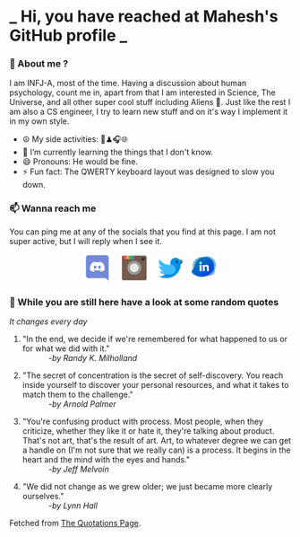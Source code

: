 # **_ Hi, you have reached at Mahesh's GitHub profile _**
### 🌸 About me ?
I am INFJ-A, most of the time. Having a discussion about human psychology, count me in, apart from that I am interested in Science, The Universe, and all other super cool stuff including Aliens 🤫. Just like the rest I am also a CS engineer, I try to learn new stuff and on it's way I implement it in my own style. 
- ☮ My side activities: 🎨♟🎧🌐
- 🌱 I’m currently learning the things that I don't know.
- 😄 Pronouns: He would be fine.
- ⚡ Fun fact: The QWERTY keyboard layout was designed to slow you down.

### 📫 Wanna reach me
You can ping me at any of the socials that you find at this page. I am not super active, but I will reply when I see it.
<p align="center">
<a href="https://discordapp.com/users/733328856957714472"><img src="./Assets/Papirus-Team-Papirus-Apps-Discord.svg" height="50px" width="50px" ></a>&nbsp; &nbsp;  
<a href ="https://instagram.com/obl1v_on"><img src="./Assets/Papirus-Team-Papirus-Apps-Instagram.svg" height="50px" width="50px" ></a>&nbsp;  &nbsp; 
<a href ="https://twitter.com/MaheshN2000"><img src="./Assets/Papirus-Team-Papirus-Apps-Twitter.svg" height ="50px" width="50px" ></a>&nbsp;
<a href ="https://linkedin.com/in/mahesh2000"><img src="./Assets/in.png" height ="50px" width="50px" ></a>

</p>



### 🔰 While you are still here have a look at some random quotes
*It changes every day*

<!-- BLOG-POST-LIST:START -->
 1.  "In the end, we decide if we're remembered for what happened to us or for what we did with it." <br> &emsp;&emsp;&emsp; <i>-by Randy K. Milholland</i> 

 2.  "The secret of concentration is the secret of self-discovery. You reach inside yourself to discover your personal resources, and what it takes to match them to the challenge." <br> &emsp;&emsp;&emsp; <i>-by Arnold Palmer</i> 

 3.  "You're confusing product with process. Most people, when they criticize, whether they like it or hate it, they're talking about product. That's not art, that's the result of art. Art, to whatever degree we can get a handle on (I'm not sure that we really can) is a process. It begins in the heart and the mind with the eyes and hands." <br> &emsp;&emsp;&emsp; <i>-by Jeff Melvoin</i> 

 4.  "We did not change as we grew older; we just became more clearly ourselves." <br> &emsp;&emsp;&emsp; <i>-by Lynn Hall</i> 
<!-- BLOG-POST-LIST:END -->
Fetched from <a href="http://www.quotationspage.com/data/mqotd.rss"> The Quotations Page</a>.
<!-- The above quotes are fetched from " http://www.quotationspage.com/data/mqotd.rss " and the github action used was gautamkrishnar/blog-post-workflow@master -->
